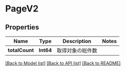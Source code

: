 # PageV2

## Properties
Name | Type | Description | Notes
------------ | ------------- | ------------- | -------------
**totalCount** | **Int64** | 取得対象の総件数 | 

[[Back to Model list]](../README.md#documentation-for-models) [[Back to API list]](../README.md#documentation-for-api-endpoints) [[Back to README]](../README.md)


